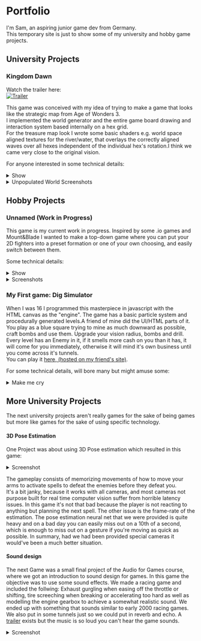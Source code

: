 # Portfolio
I'm Sam, an aspiring junior game dev from Germany.  
This temporary site is just to show some of my university and hobby game projects.

## University Projects

### Kingdom Dawn

Watch the trailer here:  
[![Trailer](http://img.youtube.com/vi/VrJTRM2MyzY/0.jpg)](http://www.youtube.com/watch?v=VrJTRM2MyzY "KingdomDawn Trailer")  

This game was conceived with my idea of trying to make a game that looks like the strategic map from Age of Wonders 3.  
I implemented the world generator and the entire game board drawing and interaction system based internally on a hex grid.  
For the treasure map look I wrote some basic shaders e.g. world space aligned textures for the river/water, that overlays the correctly aligned waves over all hexes independent of the individual hex's rotation.I think we came very close to the original vision.

For anyone interested in some technical details:
<details>
  <summary>Show</summary>
  <p>
  One simple but effective optimization I like is that instead of using Unity's Raycast system to deterine which hex the user mouses over we use a hex grid to world matrix and it's inverse to do that math.  
  Internally the hexes are structured as a 2D array so this way all it takes is transforming the mouse coords to hex grid coords with some matrix multiplication and we're done.
  </p>
  <p>
  One initially tricky aspect that had a simple (kind of) solution was creating a system for determining whether the river hex's had to be rotated and to which orientation. This is so our artist doesn't have to rotate all the hexes manually. 
  </p>
  <p>
  We used bitmasks to encode which of the hex neighbors had water on it to determine which exact kind of river/ocean tile has to be instantiated at these positions. By concatenating the bitmask to itself we can then bitshift a target bitmask over it, to determine the degree of rotation. E.g. 0b111000 encodes a hex tile whose first 3 neighbors clockwise contain water. Now if we shift this bitmask with wraparound (rotate) we can match all rotations of hex tiles with 3 consecutive water neigbors. Now our artist only had to create assets for all 14 base bitmasks and created some variations of the most used assets to introduce more variety to the look of rivers and oceans (0b1, 0b11, 0b111..., 0b1011, 0b1101...) and not the entire set that can be acquired through rotation.
  </p>
</details>

<details>
  <summary>Unpopulated World Screenshots</summary>
  <img src="https://raw.githubusercontent.com/uiaeuiaeuiae/portfolio/main/Img/world2.PNG" alt="world2.PNG" />
  <img src="https://raw.githubusercontent.com/uiaeuiaeuiae/portfolio/main/Img/world1.PNG" alt="world1.PNG" />
</details>

## Hobby Projects

### Unnamed (Work in Progress)

This game is my current work in progress. Inspired by some .io games and Mount&Blade I wanted to make a top-down game where you can put your 2D fighters into a preset formation or one of your own choosing, and easily switch between them. 

Some technical details:
<details>
  <summary>Show</summary>
  <p>
 Not many interesting details here, yet. The formations are realized by having waypoints that the individual units stick to, so long as no enemy is close enough to attack. At some specified distance the units engage. The player is also able to create their own formations. There's some basic missile logic which makes it possible to dodge throwing spears or arrows if you move out of range. This is so it could be worthwhile to have sparse formations. 
  </p>
  <p>
  Some different unit classes are in the game, fighters, wizards, archers and javelin throwers, which are just fighters with a few throwing spears that they will chuck before they're in melee range.
  </p>
</details>

<details>
  <summary>Screenshots</summary>
 <img src="https://raw.githubusercontent.com/uiaeuiaeuiae/portfolio/main/Img/Formation.PNG" alt="Formation.PNG" />
 <img src="https://raw.githubusercontent.com/uiaeuiaeuiae/portfolio/main/Img/fight1.PNG" alt="fight1.PNG" />
  <img src="https://raw.githubusercontent.com/uiaeuiaeuiae/portfolio/main/Img/fight2.PNG" alt="fight2.PNG" />
</details>

### My First game: Dig Simulator

When I was 16 I programmed this masterpiece in javascript with the HTML canvas as the "engine". The game has a basic particle system and procedurally generated levels.A friend of mine did the UI/HTML parts of it. You play as a blue square trying to mine as much downward as possible, craft bombs and use them. Upgrade your vision radius, bombs and drill. Every level has an Enemy in it, if it smells more cash on you than it has, it will come for you immediately, otherwise it will mind it's own business until you come across it's tunnels.  
You can play it [here, (hosted on my friend's site)](https://codepen.io/TurtleTurret/full/OXoGxj). 

For some technical details, will bore many but might amuse some:
<details>
  <summary>Make me cry</summary>
  <p>
Because at this point I had only programmed in Java before, I was immediately missing the concept of classes, so instead of using typescript for whatever reason we found this online tool that generated the javascript prototype code from typescript for you or something of the sort, which results code that is barely readable at best. ‍
 </p>
 <p>
Some technical issues I faced during development include: terrible performance. The game was playable with 15fps max and I couldn't understand how the performance could be so bad (even for Javascript back then). Turns out that I was overdrawing every frame twice: Of course the game board has to be reset (it doesn't) so I thought better update the 2D array which indexes the game blocks to a neutral color every frame. This works because the generated levels are stored in a separate 3D array, so we can just copy the relevant 2D array out of the 3D array into the buffer array. Every Frame. Twice. If you're thinking WHY? I agree. Well this was fixed, in the end only what changes from frame to frame get's drawn on the screen as is reasonable to do. For the explosion effects I thought it would be neat to have the letters of the word "boom" serve as the particles for the explosion, the end result is kind of cool.
  For this I ended up implementing some sort of list of particles that had a time to live and direction that was iterated every frame. I then ended up using the same system for animating the digging, which is just a bunch of pixels spraying from the center of a block into random directions. If you made it this far, thank you for reading!
 </p>
</details>

## More University Projects

The next university projects aren't really games for the sake of being games but more like games for the sake of using specific technology.

#### 3D Pose Estimation
One Project was about using 3D Pose estimation which resulted in this game:
<details>
  <summary>Screenshot</summary>
 <img src="https://raw.githubusercontent.com/uiaeuiaeuiae/portfolio/main/Img/poseestimation.PNG" alt="poseestimation.PNG" />
</details>
  
The gameplay consists of memorizing movements of how to move your arms to activate spells to defeat the enemies before they defeat you.  
It's a bit janky, because it works with all cameras, and most cameras not purpose built for real time computer vision suffer from horrible latency issues. In this game it's not that bad because the player is not reacting to anything but planning the next spell. The other issue is the frame-rate of the estimation. The pose estimation neural net that we were provided is quite heavy and on a bad day you can easily miss out on a 10th of a second, which is enough to miss out on a gesture if you're moving as quick as possible. In summary, had we had been provided special cameras it would've been a much better situation.

#### Sound design
The next Game was a small final project of the Audio for Games course, where we got an introduction to sound design for games.
In this game the objective was to use some sound effects. We made a racing game and included the follwing: Exhaust gurgling when easing off the throttle or shifting, tire screeching when breaking or accelerating too hard as well as modelling the engine gearbox to achieve a somewhat realistic sound. We ended up with something that sounds similar to early 2000 racing games. We also put in some tunnels just so we could put in reverb and echo. A [trailer](http://www.youtube.com/watch?v=9ZCdDPlnlk4 "Tron Racing Trailer") exists but the music is so loud you can't hear the game sounds. 
<details>
  <summary>Screenshot</summary>
 <img src="https://raw.githubusercontent.com/uiaeuiaeuiae/portfolio/main/Img/tronracing.PNG" alt="tronracing.PNG" />
</details>
